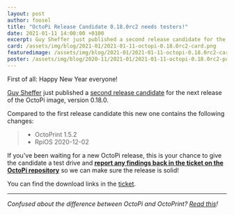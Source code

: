 ```yaml
---
layout: post
author: foosel
title: "OctoPi Release Candidate 0.18.0rc2 needs testers!"
date: 2021-01-11 14:00:00 +0100
excerpt: Guy Sheffer just published a second release candidate for the release of OctoPi 0.18.0 and is looking for feedback!
card: /assets/img/blog/2021-01/2021-01-11-octopi-0.18.0rc2-card.png
featuredimage: /assets/img/blog/2021-01/2021-01-11-octopi-0.18.0rc2-card.png
poster: /assets/img/blog/2020-11/2021-01/2021-01-11-octopi-0.18.0rc2-poster.png
---
```


First of all: Happy New Year everyone! 

[Guy Sheffer](https://github.com/guysoft) just published a
[second release candidate](https://github.com/guysoft/OctoPi/issues/710) for the next release 
of the OctoPi image, version 0.18.0.

Compared to the first release candidate this new one contains the following changes:

>   * OctoPrint 1.5.2
>   * RpiOS 2020-12-02

If you've been waiting for a new OctoPi release, this is your chance to give the candidate a test drive
and [**report any findings back in the ticket on the OctoPi repository**](https://github.com/guysoft/OctoPi/issues/710) 
so we can make sure the release is solid!

You can find the download links in the [ticket](https://github.com/guysoft/OctoPi/issues/710).

---

*Confused about the difference between OctoPi and OctoPrint? [Read this](https://faq.octoprint.org/octoprint-vs-octopi)!*
 
